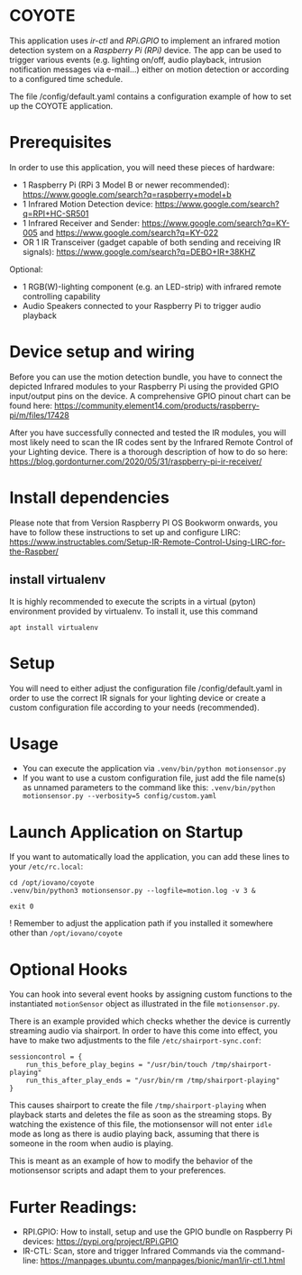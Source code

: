 # COYOTE 

This application uses *ir-ctl* and *RPi.GPIO* to implement an infrared motion detection system on a *Raspberry Pi (RPi)* device. The app can be used to trigger various events (e.g. lighting on/off, audio playback, intrusion notification messages via e-mail...) either on motion detection or according to a configured time schedule.

The file /config/default.yaml contains a configuration example of how to set up the COYOTE application.

# Prerequisites

In order to use this application, you will need these pieces of hardware:

* 1 Raspberry Pi (RPi 3 Model B or newer recommended): https://www.google.com/search?q=raspberry+model+b
* 1 Infrared Motion Detection device: https://www.google.com/search?q=RPI+HC-SR501
* 1 Infrared Receiver and Sender: https://www.google.com/search?q=KY-005 and https://www.google.com/search?q=KY-022
* OR 1 IR Transceiver (gadget capable of both sending and receiving IR signals): https://www.google.com/search?q=DEBO+IR+38KHZ

Optional:
* 1 RGB(W)-lighting component (e.g. an LED-strip) with infrared remote controlling capability
* Audio Speakers connected to your Raspberry Pi to trigger audio playback 

# Device setup and wiring

Before you can use the motion detection bundle, you have to connect the depicted Infrared modules to your Raspberry Pi using the provided GPIO input/output pins on the device. A comprehensive GPIO pinout chart can be found here: https://community.element14.com/products/raspberry-pi/m/files/17428

After you have successfully connected and tested the IR modules, you will most likely need to scan the IR codes sent by the Infrared Remote Control of your Lighting device. There is a thorough description of how to do so here: https://blog.gordonturner.com/2020/05/31/raspberry-pi-ir-receiver/

# Install dependencies

Please note that from Version Raspberry PI OS Bookworm onwards, you have to follow these instructions to set up and configure LIRC:
https://www.instructables.com/Setup-IR-Remote-Control-Using-LIRC-for-the-Raspber/

## install virtualenv

It is highly recommended to execute the scripts in a virtual (pyton) environment provided by virtualenv. To install it, use this command

`apt install virtualenv`

# Setup

You will need to either adjust the configuration file /config/default.yaml in order to use the correct IR signals for your lighting device or create a custom configuration file according to your needs (recommended).

# Usage

* You can execute the application via 
`.venv/bin/python motionsensor.py`
* If you want to use a custom configuration file, just add the file name(s) as unnamed parameters to the command like this:
`.venv/bin/python motionsensor.py --verbosity=5 config/custom.yaml`

# Launch Application on Startup

If you want to automatically load the application, you can add these lines to your `/etc/rc.local`:

```
cd /opt/iovano/coyote
.venv/bin/python3 motionsensor.py --logfile=motion.log -v 3 &

exit 0
```

! Remember to adjust the application path if you installed it somewhere other than `/opt/iovano/coyote`

# Optional Hooks

You can hook into several event hooks by assigning custom functions to the instantiated `motionSensor` object as illustrated in the file `motionsensor.py`.

There is an example provided which checks whether the device is currently streaming audio via shairport. In order to have this come into effect, you have to make two adjustments to the file `/etc/shairport-sync.conf`:

```
sessioncontrol = {
    run_this_before_play_begins = "/usr/bin/touch /tmp/shairport-playing"
    run_this_after_play_ends = "/usr/bin/rm /tmp/shairport-playing"
}
```

This causes shairport to create the file `/tmp/shairport-playing` when playback starts and deletes the file as soon as the streaming stops. By watching the existence of this file, the motionsensor will not enter `idle` mode as long as there is audio playing back, assuming that there is someone in the room when audio is playing.

This is meant as an example of how to modify the behavior of the motionsensor scripts and adapt them to your preferences.

# Furter Readings:
* RPI.GPIO: How to install, setup and use the GPIO bundle on Raspberry Pi devices: https://pypi.org/project/RPi.GPIO
* IR-CTL: Scan, store and trigger Infrared Commands via the command-line: https://manpages.ubuntu.com/manpages/bionic/man1/ir-ctl.1.html
